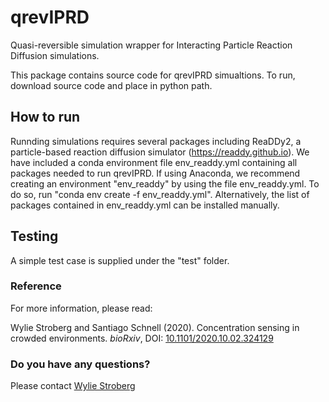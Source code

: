 # qrevIPRD
Quasi-reversible simulation wrapper for Interacting Particle Reaction Diffusion simulations.

This package contains source code for qrevIPRD simualtions. To run, download source code and place in python path.

## How to run
Runnding simulations requires several packages including ReaDDy2, a particle-based reaction diffusion simulator (https://readdy.github.io). We have included a conda environment file env_readdy.yml containing all packages needed to run qrevIPRD. If using Anaconda, we recommend creating an environment "env_readdy" by using the file env_readdy.yml. To do so, run "conda env create -f env_readdy.yml". Alternatively, the list of packages contained in env_readdy.yml can be installed manually.

## Testing
A simple test case is supplied under the "test" folder.

### Reference
For more information, please read:

Wylie Stroberg and Santiago Schnell (2020). Concentration sensing in crowded environments. *bioRxiv*, DOI: [10.1101/2020.10.02.324129](https://doi.org/10.1101/2020.10.02.324129)

### Do you have any questions?
Please contact [Wylie Stroberg](mailto:stroberg@ualberta.ca)
